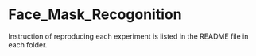 # Face_Mask_Recogonition

Instruction of reproducing each experiment is listed in the README file in each folder.
